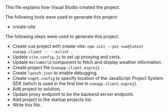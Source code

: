 This file explains how Visual Studio created the project.

The following tools were used to generate this project:
- create-vite

The following steps were used to generate this project:
- Create vue project with create-vite: `npm init --yes vue@latest vueapp.client -- --eslint `.
- Update `vite.config.js` to set up proxying and certs.
- Update `HelloWorld` component to fetch and display weather information.
- Create project file (`vueapp.client.esproj`).
- Create `launch.json` to enable debugging.
- Create `nuget.config` to specify location of the JavaScript Project System SDK (which is used in the first line in `vueapp.client.esproj`).
- Add project to solution.
- Update proxy endpoint to be the backend server endpoint.
- Add project to the startup projects list.
- Write this file.
